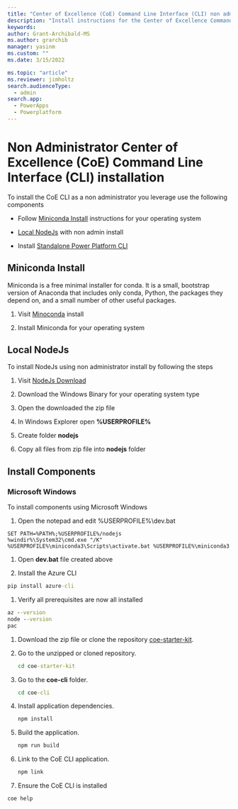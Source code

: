 ```yaml
---
title: "Center of Excellence (CoE) Command Line Interface (CLI) non administrator installation"
description: "Install instructions for the Center of Excellence Command-Line interface using non administrator rights"
keywords: 
author: Grant-Archibald-MS
ms.author: grarchib
manager: yasinm
ms.custom: ""
ms.date: 3/15/2022

ms.topic: "article"
ms.reviewer: jimholtz
search.audienceType: 
  - admin
search.app: 
  - PowerApps
  - Powerplatform
---
```


# Non Administrator Center of Excellence (CoE) Command Line Interface (CLI) installation

To install the CoE CLI as a non administrator you leverage use the following components

- Follow [Miniconda Install](#miniconda-install) instructions for your operating system

- [Local NodeJs](#local-nodejs) with non admin install

- Install [Standalone Power Platform CLI](/powerapps/developer/data-platform/powerapps-cli#standalone-power-platform-cli)

## Miniconda Install

Miniconda is a free minimal installer for conda. It is a small, bootstrap version of Anaconda that includes only conda, Python, the packages they depend on, and a small number of other useful packages.

1. Visit [Minoconda](https://docs.conda.io/en/latest/miniconda.html) install

1. Install Miniconda for your operating system

## Local NodeJs

To install NodeJs using non administrator install by following the steps

1. Visit [NodeJs Download](https://nodejs.org/en/download/)

1. Download the Windows Binary for your operating system type

1. Open the downloaded the zip file

1. In Windows Explorer open **%USERPROFILE%**

1. Create folder **nodejs**

1. Copy all files from zip file into **nodejs** folder

## Install Components

### Microsoft Windows

To install components using Microsoft Windows

1. Open the notepad and edit %USERPROFILE%\dev.bat

  ```text
  SET PATH=%PATH%;%USERPROFILE%/nodejs
  %windir%\System32\cmd.exe "/K" %USERPROFILE%\miniconda3\Scripts\activate.bat %USERPROFILE%\miniconda3
  ```

1. Open **dev.bat** file created above

1. Install the Azure CLI

  ```cmd
  pip install azure-cli
  ```

1. Verify all prerequisites are now all installed

  ```cmd
  az --version
  node --version
  pac
  ```

1. Download the zip file or clone the repository [coe-starter-kit](https://github.com/microsoft/coe-starter-kit).

1. Go to the unzipped or cloned repository.

   ```cmd
   cd coe-starter-kit
   ```

1. Go to the **coe-cli** folder.

   ```cmd
   cd coe-cli
   ```

1. Install application dependencies.

   ```cmd
   npm install
   ```

1. Build the application.

   ```cmd
   npm run build
   ```

1. Link to the CoE CLI application.

   ```cmd
   npm link
   ```

1. Ensure the CoE CLI is installed

  ```cmd
  coe help    
  ```
